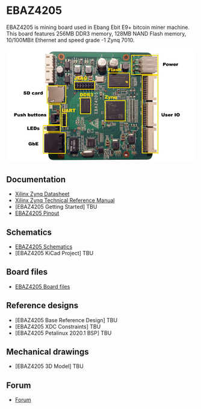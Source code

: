 # EBAZ4205

EBAZ4205 is mining board used in Ebang Ebit E9+ bitcoin miner machine. This board features 256MB DDR3 memory, 128MB NAND Flash memory, 10/100MBit Ethernet and speed grade -1 Zynq 7010.

![EBAZ4205](Documents/ebaz4205.jpg)

## Documentation
- [Xilinx Zynq Datasheet](https://www.xilinx.com/support/documentation/data_sheets/ds187-XC7Z010-XC7Z020-Data-Sheet.pdf)
- [Xilinx Zynq Technical Reference Manual](https://www.xilinx.com/support/documentation/user_guides/ug585-Zynq-7000-TRM.pdf)
- [EBAZ4205 Getting Started] TBU
- [EBAZ4205 Pinout](Documents/pinout.md)

## Schematics
- [EBAZ4205 Schematics](Documents/EBAZ4205_schematic.pdf)
- [EBAZ4205 KiCad Project] TBU

## Board files
- [EBAZ4205 Board files](Documents/Board%20files/)

## Reference designs
- [EBAZ4205 Base Reference Design] TBU
- [EBAZ4205 XDC Constraints] TBU
- [EBAZ4205 Petalinux 2020.1 BSP] TBU

## Mechanical drawings
- [EBAZ4205 3D Model] TBU

## Forum
- [Forum](https://github.com/XyleMora/EBAZ4205/discussions)

